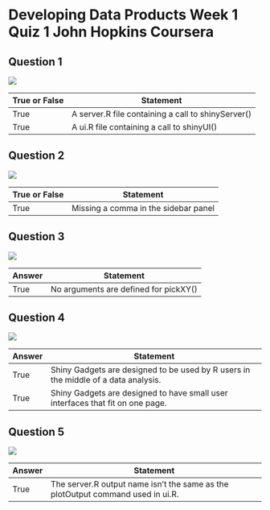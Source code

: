 # Developing Data Products Week 1 Quiz 1 John Hopkins Coursera 

Question 1
----------
![](https://github.com/mGalarnyk/datasciencecoursera/blob/master/9_Developing_Data_Products/data/quizImages/quiz1question1.png)

True or False | Statement
--- | ---
True | A server.R file containing a call to shinyServer() 
True | A ui.R file containing a call to shinyUI()

Question 2
----------
![](https://github.com/mGalarnyk/datasciencecoursera/blob/master/9_Developing_Data_Products/data/quizImages/quiz1question2.png)

True or False | Statement
--- | ---
True | Missing a comma in the sidebar panel

Question 3
----------
![](https://github.com/mGalarnyk/datasciencecoursera/blob/master/9_Developing_Data_Products/data/quizImages/quiz1question3.png)

Answer | Statement 
--- | ---
True | No arguments are defined for pickXY()

Question 4
----------
![](https://github.com/mGalarnyk/datasciencecoursera/blob/master/9_Developing_Data_Products/data/quizImages/quiz1question4.png)

Answer | Statement
--- | --- 
True | Shiny Gadgets are designed to be used by R users in the middle of a data analysis.
True | Shiny Gadgets are designed to have small user interfaces that fit on one page.

Question 5
----------
![](https://github.com/mGalarnyk/datasciencecoursera/blob/master/9_Developing_Data_Products/data/quizImages/quiz1question5.png)

Answer | Statement
--- | --- 
True | The server.R output name isn’t the same as the plotOutput command used in ui.R.
